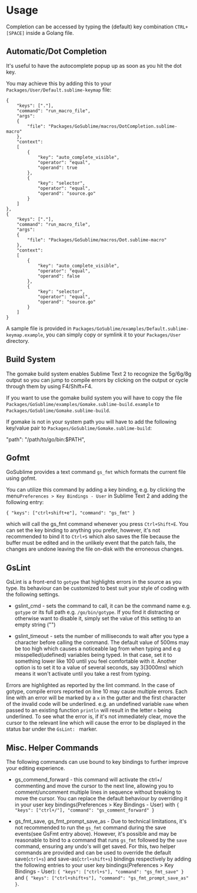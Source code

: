 Usage
=====

Completion can be accessed by typing the (default) key combination `CTRL+[SPACE]` inside a Golang file.

Automatic/Dot Completion
------------------------

It's useful to have the autocomplete popup up as soon as you hit the dot key.

You may achieve this by adding this to your `Packages/User/Default.sublime-keymap` file:

    {
        "keys": ["."],
        "command": "run_macro_file",
        "args":
        {
            "file": "Packages/GoSublime/macros/DotCompletion.sublime-macro"
        },
        "context":
        [
            {
                "key": "auto_complete_visible",
                "operator": "equal",
                "operand": true
            },
            {
                "key": "selector",
                "operator": "equal",
                "operand": "source.go"
            }
        ]
    },
    {
        "keys": ["."],
        "command": "run_macro_file",
        "args":
        {
            "file": "Packages/GoSublime/macros/Dot.sublime-macro"
        },
        "context":
        [
            {
                "key": "auto_complete_visible",
                "operator": "equal",
                "operand": false
            },
            {
                "key": "selector",
                "operator": "equal",
                "operand": "source.go"
            }
        ]
    }

A sample file is provided in `Packages/GoSublime/examples/Default.sublime-keymap.example`, you can simply copy or symlink it to your `Packages/User` directory.

Build System
------------

The gomake build system enables Sublime Text 2 to recognize the 5g/6g/8g output so you can jump to compile errors by clicking on the output or cycle through them by using F4/Shift+F4.

If you want to use the gomake build system you will have to copy the file `Packages/GoSublime/examples/Gomake.sublime-build.example` to `Packages/GoSublime/Gomake.sublime-build`.

If gomake is not in your system path you will have to add the following key/value pair to `Packages/GoSublime/Gomake.sublime-build`:

"path": "/path/to/go/bin:$PATH",

Gofmt
-----

GoSublime provides a text command `gs_fmt` which formats the current file using gofmt.

You can utilize this command by adding a key binding, e.g. by clicking the menu`Preferences > Key Bindings - User` in Sublime Text 2 and adding the following entry:

    { "keys": ["ctrl+shift+e"], "command": "gs_fmt" }

which will call the gs_fmt command whenever you press `Ctrl+Shift+E`. You can set the key binding to anything you prefer, however, it's not recommended to bind it to `Ctrl+S` which also saves the file because the buffer must be edited and in the unlikely event that the patch fails, the changes are undone leaving the file on-disk with the erroneous changes.


GsLint
------

GsLint is a front-end to `gotype` that highlights errors in the source as you type. Its behaviour can be customized to best suit your style of coding with the following settings.

* gslint_cmd - sets the command to call, it can be the command name e.g. `gotype` or its full path e.g. `/go/bin/gotype`. If you find it distracting or otherwise want to disable it, simply set the value of this setting to an empty string ("")

* gslint_timeout - sets the number of milliseconds to wait after you type a character before calling the command. The default value of 500ms may be too high which causes a noticeable lag from when typing and e.g misspelled(udefined) variables being typed. In that case, set it to something lower like 100 until you feel comfortable with it. Another option is to set it to a value of several seconds, say 3(3000ms) which means it won't activate until you take a rest from typing.

Errors are highlighted as reported by the lint command. In the case of gotype, compile errors reported on line 10 may cause multiple errors. Each line with an error will be marked by a `x` in the gutter and the first character of the invalid code will be underlined. e.g. an undefined variable `name` when passed to an existing function `println` will result in the letter `n` being underlined. To see what the error is, if it's not immediately clear, move the cursor to the relevant line which will cause the error to be displayed in the status bar under the `GsLint: ` marker.


Misc. Helper Commands
---------------------

The following commands can use bound to key bindings to further improve your editing experience.

* gs_commend_forward - this command will activate the ctrl+/ commenting and move the cursor to the next line, allowing you to comment/uncomment multiple lines in sequence without breaking to move the cursor. You can replace the default behaviour by overriding it in your user key bindings(Preferences > Key Bindings - User) with `{ "keys": ["ctrl+/"], "command": "gs_comment_forward" }`

* gs_fmt_save, gs_fmt_prompt_save_as - Due to technical limitations, it's not recommended to run the `gs_fmt` command during the save events(see GsFmt entry above). However, it's possible and may be reasonable to bind to a command that runs `gs_fmt` followed by the `save` command, ensuring any undo's will get saved. For this, two helper commands are provided and can be used to override the default save(`ctrl+s`) and save-as(`ctrl+shift+s`) bindings respectively by adding the following entries to your user key bindings(Preferences > Key Bindings - User): `{ "keys": ["ctrl+s"], "command": "gs_fmt_save" }` and `{ "keys": ["ctrl+shift+s"], "command": "gs_fmt_prompt_save_as" }`.
